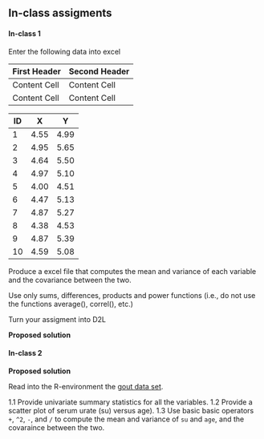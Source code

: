 

## In-class assigments


#### In-class 1

Enter the following data into excel

| First Header  | Second Header |
| ------------- | ------------- |
| Content Cell  | Content Cell  |
| Content Cell  | Content Cell  |


| ID | X | Y |
|-----|----|----|
|1 |	4.55	| 4.99 |
|2	| 4.95 |	5.65 |
| 3	| 4.64 |	5.50 |
| 4 |	4.97	| 5.10 |
| 5	| 4.00 |	4.51 |
| 6	| 4.47	| 5.13 |
| 7	| 4.87 |	5.27 |
| 8	| 4.38	| 4.53 |
| 9	| 4.87	| 5.39 |
| 10 | 4.59 |	5.08 |

Produce a excel file that computes the mean and variance of each variable and the covariance between the two.

Use only sums, differences, products and power functions (i.e., do not use the functions average(), correl(), etc.)

Turn your assigment into D2L

**Proposed solution**


#### In-class 2

**Proposed solution**


Read into the R-environment the [gout data set]().
 
1.1 Provide univariate summary statistics for all the variables.
1.2 Provide a scatter plot of serum urate (su) versus age).
1.3 Use basic basic operators `+`, `^2`, `-`, and `/` to compute the mean and variance of `su` and `age`, and the covaraince between the two.

```r


```
